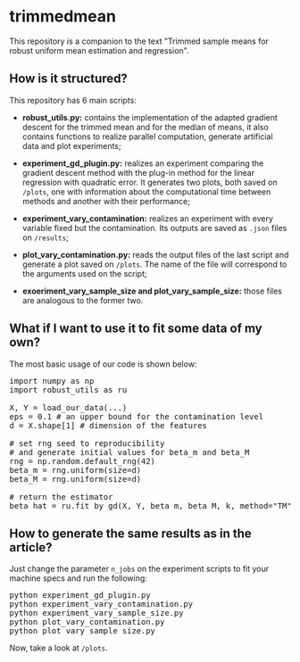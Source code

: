# trimmedmean

This repository is a companion to the text "Trimmed sample means for robust uniform mean estimation and regression".

## How is it structured?

This repository has 6 main scripts:
- **robust_utils.py:** contains the implementation of the adapted gradient descent for the trimmed mean and for the median of means, it also contains functions to realize parallel computation, generate artificial data and plot experiments;

- **experiment_gd_plugin.py:** realizes an experiment comparing the gradient descent method with the plug-in method for the linear regression with quadratic error. It generates two plots, both saved on <code>/plots</code>, one with information about the computational time between methods and another with their performance;

- **experiment_vary_contamination:** realizes an experiment with every variable fixed but the contamination. Its outputs are saved as <code>.json</code> files on <code>/results</code>;

- **plot_vary_contamination.py:** reads the output files of the last script and generate a plot saved on <code>/plots</code>. The name of the file will correspond to the arguments used on the script;

- **exoeriment_vary_sample_size and plot_vary_sample_size:** those files are analogous to the former two.

## What if I want to use it to fit some data of my own?

The most basic usage of our code is shown below:
<pre>
import numpy as np
import robust_utils as ru

X, Y = load_our_data(...)
eps = 0.1 # an upper bound for the contamination level
d = X.shape[1] # dimension of the features

# set rng seed to reproducibility
# and generate initial values for beta_m and beta_M
rng = np.random.default_rng(42)
beta_m = rng.uniform(size=d)
beta_M = rng.uniform(size=d)

# return the estimator
beta_hat = ru.fit_by_gd(X, Y, beta_m, beta_M, k, method="TM", block_generator = None, max_iter=1000)
</pre>

## How to generate the same results as in the article?

Just change the parameter <code>n_jobs</code> on the experiment scripts to fit your machine specs and run the following:
<pre>
python experiment_gd_plugin.py
python experiment_vary_contamination.py
python experiment_vary_sample_size.py
python plot_vary_contamination.py
python plot_vary_sample_size.py
</pre>

Now, take a look at <code>/plots</code>.